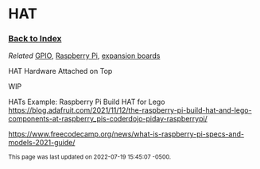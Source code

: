 
# HAT

### [Back to Index](index.md)

*Related* [GPIO](gpio.md), [Raspberry Pi](raspberry_pi.md), [expansion boards](../hardware/index.md#expansion-options)


HAT
Hardware Attached on Top


WIP



HATs
Example:  Raspberry Pi Build HAT for Lego
https://blog.adafruit.com/2021/11/12/the-raspberry-pi-build-hat-and-lego-components-at-raspberry_pis-coderdojo-piday-raspberrypi/




https://www.freecodecamp.org/news/what-is-raspberry-pi-specs-and-models-2021-guide/


<small>This page was last updated on 2022-07-19 15:45:07 -0500.</small>